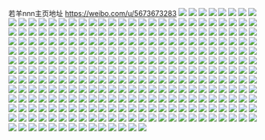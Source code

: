 若羊nnn主页地址 https://weibo.com/u/5673673283 
![](https://wx4.sinaimg.cn/mw2000/006bY9Bpgy1h85rqib4pgj30wq17makj.jpg) 
![](https://wx4.sinaimg.cn/mw2000/006bY9Bpgy1h85rpynqudj31o0280hdu.jpg) 
![](https://wx4.sinaimg.cn/mw2000/006bY9Bpgy1h85rqka44pj30wq17mqrq.jpg) 
![](https://wx4.sinaimg.cn/mw2000/006bY9Bpgy1h85rqdtaw8j30wq17m4qp.jpg) 
![](https://wx4.sinaimg.cn/mw2000/006bY9Bpgy1h85rqfkoiuj30wq17mtkl.jpg) 
![](https://wx4.sinaimg.cn/mw2000/006bY9Bpgy1h85rqhi1d8j30wq17mamy.jpg) 
![](https://wx4.sinaimg.cn/mw2000/006bY9Bpgy1h85rq80s22j32482tne82.jpg) 
![](https://wx4.sinaimg.cn/mw2000/006bY9Bpgy1h85rpws6sij31l6248hdt.jpg) 
![](https://wx4.sinaimg.cn/mw2000/006bY9Bpgy1h85rqblamrj32482tnb2a.jpg) 
![](https://wx4.sinaimg.cn/mw2000/006bY9Bpgy1h85rq3pryfj32482tn4qr.jpg) 
![](https://wx4.sinaimg.cn/mw2000/006bY9Bpgy1h83tod2wp3j30wq17mwuf.jpg) 
![](https://wx4.sinaimg.cn/mw2000/006bY9Bpgy1h83toeiavuj30wq17m19e.jpg) 
![](https://wx4.sinaimg.cn/mw2000/006bY9Bpgy1h83tofg1enj30wq17mttc.jpg) 
![](https://wx4.sinaimg.cn/mw2000/006bY9Bpgy1h83togvwzyj30wq17mh3r.jpg) 
![](https://wx4.sinaimg.cn/mw2000/006bY9Bpgy1h83ug553mnj30wq183h3t.jpg) 
![](https://wx4.sinaimg.cn/mw2000/006bY9Bpgy1h83tohr2nwj30wq17mttd.jpg) 
![](https://wx4.sinaimg.cn/mw2000/006bY9Bpgy1h83toih03jj30ua14db0d.jpg) 
![](https://wx4.sinaimg.cn/mw2000/006bY9Bpgy1h83tok0n0vj30rm10un9g.jpg) 
![](https://wx4.sinaimg.cn/mw2000/006bY9Bpgy1h83tojc2d8j30wq17mqnp.jpg) 
![](https://wx4.sinaimg.cn/mw2000/006bY9Bpgy1h82q9kj36uj30wq17mdxw.jpg) 
![](https://wx4.sinaimg.cn/mw2000/006bY9Bpgy1h82q9l8fzuj30qq103k3o.jpg) 
![](https://wx4.sinaimg.cn/mw2000/006bY9Bpgy1h82q9m7aj9j30wq18zh3n.jpg) 
![](https://wx4.sinaimg.cn/mw2000/006bY9Bpgy1h82q9j5o27j30wq17m1e7.jpg) 
![](https://wx4.sinaimg.cn/mw2000/006bY9Bpgy1h82q9n0op5j30wq17mqhz.jpg) 
![](https://wx4.sinaimg.cn/mw2000/006bY9Bpgy1h82q9of0tgj30vm165qil.jpg) 
![](https://wx4.sinaimg.cn/mw2000/006bY9Bpgy1h82q9u41m9j30wq17m7i8.jpg) 
![](https://wx4.sinaimg.cn/mw2000/006bY9Bply1h7pw64r3cfj30sq12c7b5.jpg) 
![](https://wx4.sinaimg.cn/mw2000/006bY9Bply1h7pw60ym33j30tp13majr.jpg) 
![](https://wx4.sinaimg.cn/mw2000/006bY9Bply1h7pw64eoslj30vc15sk7f.jpg) 
![](https://wx4.sinaimg.cn/mw2000/006bY9Bply1h7pw69rksoj30vc15sh1h.jpg) 
![](https://wx4.sinaimg.cn/mw2000/006bY9Bply1h7pw65c1nuj30vc15swuj.jpg) 
![](https://wx4.sinaimg.cn/mw2000/006bY9Bply1h7pw66hhabj30vc16endj.jpg) 
![](https://wx4.sinaimg.cn/mw2000/006bY9Bply1h7pw9d0iqcj30vc15sqfi.jpg) 
![](https://wx4.sinaimg.cn/mw2000/006bY9Bply1h7pw3gcepmj30lc0sgq8p.jpg) 
![](https://wx4.sinaimg.cn/mw2000/006bY9Bply1h7iskjxtzdj30vc15sgyf.jpg) 
![](https://wx4.sinaimg.cn/mw2000/006bY9Bply1h7iskl3tgvj30vc15swrj.jpg) 
![](https://wx4.sinaimg.cn/mw2000/006bY9Bply1h6uw41ltkdj31z52mvhdt.jpg) 
![](https://wx4.sinaimg.cn/mw2000/006bY9Bply1h6uw42tevpj30s811n4au.jpg) 
![](https://wx4.sinaimg.cn/mw2000/006bY9Bply1h6uw442bzvj31o02807k4.jpg) 
![](https://wx4.sinaimg.cn/mw2000/006bY9Bply1h6uw48afyij30vc1624ak.jpg) 
![](https://wx4.sinaimg.cn/mw2000/006bY9Bply1h6uw47l9f5j31fj21kn1a.jpg) 
![](https://wx4.sinaimg.cn/mw2000/006bY9Bply1h6uw4afmnbj30vc15s18h.jpg) 
![](https://wx4.sinaimg.cn/mw2000/006bY9Bply1h6uw4ev715j31o0280kjm.jpg) 
![](https://wx4.sinaimg.cn/mw2000/006bY9Bply1h67b62w33zj30ud14hara.jpg) 
![](https://wx4.sinaimg.cn/mw2000/006bY9Bply1h67b63o2ytj30vc15swzx.jpg) 
![](https://wx4.sinaimg.cn/mw2000/006bY9Bply1h67b684cmrj30zo0wbq3z.jpg) 
![](https://wx4.sinaimg.cn/mw2000/006bY9Bply1h67b64c6gmj30vc15smzb.jpg) 
![](https://wx4.sinaimg.cn/mw2000/006bY9Bply1h67b64w79dj30tx151wt2.jpg) 
![](https://wx4.sinaimg.cn/mw2000/006bY9Bply1h67b65fjg5j30vc15s16l.jpg) 
![](https://wx4.sinaimg.cn/mw2000/006bY9Bply1h67b66y3kaj30zo2564qq.jpg) 
![](https://wx4.sinaimg.cn/mw2000/006bY9Bply1h67b67j8u1j30ue19ndvd.jpg) 
![](https://wx4.sinaimg.cn/mw2000/006bY9Bply1h67b67uz7rj30m00e5adf.jpg) 
![](https://wx4.sinaimg.cn/mw2000/006bY9Bply1h5h7qs1o3ej30vc15sart.jpg) 
![](https://wx4.sinaimg.cn/mw2000/006bY9Bply1h5h7qw3km7j31o0280e81.jpg) 
![](https://wx4.sinaimg.cn/mw2000/006bY9Bply1h5h7qvc21dj31o0280b29.jpg) 
![](https://wx4.sinaimg.cn/mw2000/006bY9Bply1h5h7qtx9m3j30vc15swzu.jpg) 
![](https://wx4.sinaimg.cn/mw2000/006bY9Bply1h5h7qt2vg5j30vc15stzz.jpg) 
![](https://wx4.sinaimg.cn/mw2000/006bY9Bply1h5h7qsfn43j30vc15s7j2.jpg) 
![](https://wx4.sinaimg.cn/mw2000/006bY9Bply1h5h7qwt6obj31o0280b29.jpg) 
![](https://wx4.sinaimg.cn/mw2000/006bY9Bply1h5h7wfedwfj32ds1sc7wj.jpg) 
![](https://wx4.sinaimg.cn/mw2000/006bY9Bply1h5h7wht9rvj32ds1schdv.jpg) 
![](https://wx4.sinaimg.cn/mw2000/006bY9Bply1h5h7wftsa1j31400u07bn.jpg) 
![](https://wx4.sinaimg.cn/mw2000/006bY9Bply1h5h7wi6pzsj30u0140wkt.jpg) 
![](https://wx4.sinaimg.cn/mw2000/006bY9Bply1h5h7qun2auj31o0280hdt.jpg) 
![](https://wx4.sinaimg.cn/mw2000/006bY9Bply1h492b9blo8j31o0280b2a.jpg) 
![](https://wx4.sinaimg.cn/mw2000/006bY9Bply1h492bf3szoj31o0280x6p.jpg) 
![](https://wx4.sinaimg.cn/mw2000/006bY9Bply1h492b74gtmj31o0280hdu.jpg) 
![](https://wx4.sinaimg.cn/mw2000/006bY9Bply1h492bd0mm5j31o02801ky.jpg) 
![](https://wx4.sinaimg.cn/mw2000/006bY9Bply1h492b7s47lj31jk223b29.jpg) 
![](https://wx4.sinaimg.cn/mw2000/006bY9Bply1h492bbobwfj32801o07wi.jpg) 
![](https://wx4.sinaimg.cn/mw2000/006bY9Bply1h3stk13wlbj318t1nq4qp.jpg) 
![](https://wx4.sinaimg.cn/mw2000/006bY9Bply1h3stk25p1aj31o01mwe81.jpg) 
![](https://wx4.sinaimg.cn/mw2000/006bY9Bply1h3stk00pusj31o02807wh.jpg) 
![](https://wx4.sinaimg.cn/mw2000/006bY9Bply1h3stk3nvzij31o0280npd.jpg) 
![](https://wx4.sinaimg.cn/mw2000/006bY9Bply1h3stk5bvq2j31o0280qv5.jpg) 
![](https://wx4.sinaimg.cn/mw2000/006bY9Bply1h3stk99f0wj31o0280u0x.jpg) 
![](https://wx4.sinaimg.cn/mw2000/006bY9Bpgy1gwkoilcwj3j31o0280qv5.jpg) 
![](https://wx4.sinaimg.cn/mw2000/006bY9Bpgy1gwkoimn8xwj31o02804qq.jpg) 
![](https://wx4.sinaimg.cn/mw2000/006bY9Bpgy1gwkoio7z0cj31o0280x6p.jpg) 
![](https://wx4.sinaimg.cn/mw2000/006bY9Bpgy1gwkoip5rfaj31o0280kjl.jpg) 
![](https://wx4.sinaimg.cn/mw2000/006bY9Bpgy1gwkoikjkvxj31o0280u0x.jpg) 
![](https://wx4.sinaimg.cn/mw2000/006bY9Bpgy1gwkoiq8fc2j31v41lae81.jpg) 
![](https://wx4.sinaimg.cn/mw2000/006bY9Bpgy1gw3aafpg29j32c0340hdu.jpg) 
![](https://wx4.sinaimg.cn/mw2000/006bY9Bpgy1gw3aasbpkjj32c0340e82.jpg) 
![](https://wx4.sinaimg.cn/mw2000/006bY9Bpgy1gw3aa173ksj31o02804qp.jpg) 
![](https://wx4.sinaimg.cn/mw2000/006bY9Bpgy1gw3ab2dycaj32c03401ky.jpg) 
![](https://wx4.sinaimg.cn/mw2000/006bY9Bpgy1gw24xjqui5j31o0280kjl.jpg) 
![](https://wx4.sinaimg.cn/mw2000/006bY9Bpgy1gw24xmtcepj33402c0qv6.jpg) 
![](https://wx4.sinaimg.cn/mw2000/006bY9Bpgy1gw24xolu28j32dc2dcqv5.jpg) 
![](https://wx4.sinaimg.cn/mw2000/006bY9Bpgy1gw24xhqd0mj33402c01kz.jpg) 
![](https://wx4.sinaimg.cn/mw2000/006bY9Bpgy1gw24xrtq2oj33402c01kz.jpg) 
![](https://wx4.sinaimg.cn/mw2000/006bY9Bpgy1gw24xu3s8aj33402c0hdu.jpg) 
![](https://wx4.sinaimg.cn/mw2000/006bY9Bpgy1gw24xwc9xcj33402c0kjm.jpg) 
![](https://wx4.sinaimg.cn/mw2000/006bY9Bpgy1gw24xya8lpj33402c07wi.jpg) 
![](https://wx4.sinaimg.cn/mw2000/006bY9Bpgy1gw24y2o26pj32c03407wi.jpg) 
![](https://wx4.sinaimg.cn/mw2000/006bY9Bpgy1gvwe4z0vyzj32c03401kz.jpg) 
![](https://wx4.sinaimg.cn/mw2000/006bY9Bpgy1gvwe4x950tj31o0280e81.jpg) 
![](https://wx4.sinaimg.cn/mw2000/006bY9Bpgy1gvwe4w8cjbj31la27iqv5.jpg) 
![](https://wx4.sinaimg.cn/mw2000/006bY9Bpgy1gvwe4tb1iej31o0280hbs.jpg) 
![](https://wx4.sinaimg.cn/mw2000/006bY9Bpgy1gvu62vzgkpj31o02807wi.jpg) 
![](https://wx4.sinaimg.cn/mw2000/006bY9Bpgy1gvu62z03zbj31o0280qv5.jpg) 
![](https://wx4.sinaimg.cn/mw2000/006bY9Bpgy1gvu62suusuj31o0280kjm.jpg) 
![](https://wx4.sinaimg.cn/mw2000/006bY9Bpgy1gvu637v7qnj31o0280u0x.jpg) 
![](https://wx4.sinaimg.cn/mw2000/006bY9Bpgy1gvu6328howj31o0280npd.jpg) 
![](https://wx4.sinaimg.cn/mw2000/006bY9Bpgy1gvu635ozy8j31o0280qv5.jpg) 
![](https://wx4.sinaimg.cn/mw2000/006bY9Bpgy1gvu63edalwj33402c04qr.jpg) 
![](https://wx4.sinaimg.cn/mw2000/006bY9Bpgy1gvu63gvmx9j333z2bzx6p.jpg) 
![](https://wx4.sinaimg.cn/mw2000/006bY9Bpgy1gvu63ka3vcj33402c0hdv.jpg) 
![](https://wx4.sinaimg.cn/mw2000/006bY9Bpgy1gvqcs8qzyuj62c0340kjn02.jpg) 
![](https://wx4.sinaimg.cn/mw2000/006bY9Bpgy1gvqcsc9sekj62812ypx6p02.jpg) 
![](https://wx4.sinaimg.cn/mw2000/006bY9Bpgy1gvqcrmu91qj61nz27z4qq02.jpg) 
![](https://wx4.sinaimg.cn/mw2000/006bY9Bpgy1gvqcsaorp5j61o0280kjl02.jpg) 
![](https://wx4.sinaimg.cn/mw2000/006bY9Bpgy1gvqcsfo8baj61o0280x6p02.jpg) 
![](https://wx4.sinaimg.cn/mw2000/006bY9Bpgy1gvqcsdzkuaj61o0280kjl02.jpg) 
![](https://wx4.sinaimg.cn/mw2000/006bY9Bpgy1gvm2mh2744j62802yoe8202.jpg) 
![](https://wx4.sinaimg.cn/mw2000/006bY9Bpgy1gvm2mf5jgyj62c0340npd02.jpg) 
![](https://wx4.sinaimg.cn/mw2000/006bY9Bpgy1gvm2mdw11gj62c0340hdt02.jpg) 
![](https://wx4.sinaimg.cn/mw2000/006bY9Bpgy1gvm2mbptihj61o0280qv502.jpg) 
![](https://wx4.sinaimg.cn/mw2000/006bY9Bpgy1gvm2mau29zj61o0280kjl02.jpg) 
![](https://wx4.sinaimg.cn/mw2000/006bY9Bply1gqrfh7svcej318k1sfb1c.jpg) 
![](https://wx4.sinaimg.cn/mw2000/006bY9Bply1gqrfho82yyj31o029jx6p.jpg) 
![](https://wx4.sinaimg.cn/mw2000/006bY9Bply1gqrfhhrgiaj31d120o7wh.jpg) 
![](https://wx4.sinaimg.cn/mw2000/006bY9Bply1gqrfha8og3j31o029rqv5.jpg) 
![](https://wx4.sinaimg.cn/mw2000/006bY9Bply1gqrfhqfjbtj31o0280u0x.jpg) 
![](https://wx4.sinaimg.cn/mw2000/006bY9Bply1gqrfhgceczj31o029fqv5.jpg) 
![](https://wx4.sinaimg.cn/mw2000/006bY9Bply1gqrfhm0kxyj31o0280qv5.jpg) 
![](https://wx4.sinaimg.cn/mw2000/006bY9Bply1gqrfhk37u7j31o028rx6p.jpg) 
![](https://wx4.sinaimg.cn/mw2000/006bY9Bply1gqrfhctrfrj31o02a3qv5.jpg) 
![](https://wx4.sinaimg.cn/mw2000/006bY9Bply1gqrfheeitjj31lu25ikjl.jpg) 
![](https://wx4.sinaimg.cn/mw2000/006bY9Bply1gqqd5blkkxj314m0uattt.jpg) 
![](https://wx4.sinaimg.cn/mw2000/006bY9Bply1gqqd5ao7eqj319y0v04m3.jpg) 
![](https://wx4.sinaimg.cn/mw2000/006bY9Bply1gqqd55h7iuj31bm0wptzh.jpg) 
![](https://wx4.sinaimg.cn/mw2000/006bY9Bply1gqqd59wof0j31o028jb2a.jpg) 
![](https://wx4.sinaimg.cn/mw2000/006bY9Bply1gqqd576oujj31o0293u0x.jpg) 
![](https://wx4.sinaimg.cn/mw2000/006bY9Bply1gqqd58peosj31o029n7wi.jpg) 
![](https://wx4.sinaimg.cn/mw2000/006bY9Bply1gqqd5t88eyj31o028ne82.jpg) 
![](https://wx4.sinaimg.cn/mw2000/006bY9Bply1gqqd5uwfwnj31o0297e82.jpg) 
![](https://wx4.sinaimg.cn/mw2000/006bY9Bply1gqqd5ytlx6j31o028fe82.jpg) 
![](https://wx4.sinaimg.cn/mw2000/006bY9Bply1gqqd6pcuhcj319w0w2ts4.jpg) 
![](https://wx4.sinaimg.cn/mw2000/006bY9Bply1gqqd5wsjjdj31o028n1ky.jpg) 
![](https://wx4.sinaimg.cn/mw2000/006bY9Bply1gqqd6oqvadj31830vt7s0.jpg) 
![](https://wx4.sinaimg.cn/mw2000/006bY9Bply1gqqd6pv0a6j316p0wphb1.jpg) 
![](https://wx4.sinaimg.cn/mw2000/006bY9Bply1gqqd6qdwn8j31dc0ww14k.jpg) 
![](https://wx4.sinaimg.cn/mw2000/006bY9Bply1gqqd6r3limj319x0wa1gi.jpg) 
![](https://wx4.sinaimg.cn/mw2000/006bY9Bply1gqqd6s5negj31o0280qv5.jpg) 
![](https://wx4.sinaimg.cn/mw2000/006bY9Bply1gqqd6tu5iqj31o028n1ky.jpg) 
![](https://wx4.sinaimg.cn/mw2000/006bY9Bply1gqqd6v6fuwj31o029b000.jpg) 
![](https://wx4.sinaimg.cn/mw2000/006bY9Bply1gqqa0d8f6kj31gu1zrx6p.jpg) 
![](https://wx4.sinaimg.cn/mw2000/006bY9Bply1gqqa0gy4hnj31zu2pn1ky.jpg) 
![](https://wx4.sinaimg.cn/mw2000/006bY9Bply1gqqa0ehq3bj31jm27s7wi.jpg) 
![](https://wx4.sinaimg.cn/mw2000/006bY9Bply1gqqa0ey957j30th0uq7db.jpg) 
![](https://wx4.sinaimg.cn/mw2000/006bY9Bply1gqqa0c7pq8j31hz20u7wh.jpg) 
![](https://wx4.sinaimg.cn/mw2000/006bY9Bply1gqqa0ftojmj31ew1rib29.jpg) 
![](https://wx4.sinaimg.cn/mw2000/006bY9Bpgy1gp8ry4hwrjj32bz33zqv5.jpg) 
![](https://wx4.sinaimg.cn/mw2000/006bY9Bpgy1gp8ry5xgjdj32bz33zx6p.jpg) 
![](https://wx4.sinaimg.cn/mw2000/006bY9Bpgy1gp8ry37pmmj31zn2nknpd.jpg) 
![](https://wx4.sinaimg.cn/mw2000/006bY9Bpgy1gp8ry78smbj32072o9u0x.jpg) 
![](https://wx4.sinaimg.cn/mw2000/006bY9Bply1gnrzhsaz57j31o02804qr.jpg) 
![](https://wx4.sinaimg.cn/mw2000/006bY9Bply1gnrzi9p2cnj31o0280kjl.jpg) 
![](https://wx4.sinaimg.cn/mw2000/006bY9Bply1gnrzhml18yj31o02804qq.jpg) 
![](https://wx4.sinaimg.cn/mw2000/006bY9Bply1gnrzhvs5elj31o0280hdu.jpg) 
![](https://wx4.sinaimg.cn/mw2000/006bY9Bply1gnrzic5falj32801o0x6p.jpg) 
![](https://wx4.sinaimg.cn/mw2000/006bY9Bply1gnrzhz0ksaj31o0280kjm.jpg) 
![](https://wx4.sinaimg.cn/mw2000/006bY9Bply1gnrzi7wfwlj32801o0kjm.jpg) 
![](https://wx4.sinaimg.cn/mw2000/006bY9Bply1gnrzi2e1hqj31o0280kjm.jpg) 
![](https://wx4.sinaimg.cn/mw2000/006bY9Bply1gnrzi48cloj31o0280qv5.jpg) 
![](https://wx4.sinaimg.cn/mw2000/006bY9Bply1gllj5vk0fxj31o0280kjl.jpg) 
![](https://wx4.sinaimg.cn/mw2000/006bY9Bply1gllj5t3nshj31o0280kjl.jpg) 
![](https://wx4.sinaimg.cn/mw2000/006bY9Bply1gllj5s8in7j31o0280x6p.jpg) 
![](https://wx4.sinaimg.cn/mw2000/006bY9Bply1gllj5pldc1j31o02804qq.jpg) 
![](https://wx4.sinaimg.cn/mw2000/006bY9Bply1gllj5wgut8j31o0280npd.jpg) 
![](https://wx4.sinaimg.cn/mw2000/006bY9Bply1gllj5qs8c9j31o0280hdt.jpg) 
![](https://wx4.sinaimg.cn/mw2000/006bY9Bply1gllj5u9g9bj32c0340e82.jpg) 
![](https://wx4.sinaimg.cn/mw2000/006bY9Bply1gllj5ohahij31nz27zx6p.jpg) 
![](https://wx4.sinaimg.cn/mw2000/006bY9Bply1gllj5y7x2kj32c0340e83.jpg) 
![](https://wx4.sinaimg.cn/mw2000/006bY9Bpgy1gdkk0ca7j1j32801o0b29.jpg) 
![](https://wx4.sinaimg.cn/mw2000/006bY9Bpgy1gdkk0g3nm2j32801o0kjl.jpg) 
![](https://wx4.sinaimg.cn/mw2000/006bY9Bpgy1gdkk0e7v6cj31o01o01kx.jpg) 
![](https://wx4.sinaimg.cn/mw2000/006bY9Bpgy1g91fq3fj1lj31o0280x6p.jpg) 
![](https://wx4.sinaimg.cn/mw2000/006bY9Bpgy1g91fpxhu7sj31o0280x6p.jpg) 
![](https://wx4.sinaimg.cn/mw2000/006bY9Bpgy1g91fy6114cj30u00u01kx.jpg) 
![](https://wx4.sinaimg.cn/mw2000/006bY9Bpgy1g91fxgsg2mj30u00u01kx.jpg) 
![](https://wx4.sinaimg.cn/mw2000/006bY9Bpgy1g91fxmui5zj30u00u04qp.jpg) 
![](https://wx4.sinaimg.cn/mw2000/006bY9Bpgy1g91fxray6mj30u00u04qp.jpg) 
![](https://wx4.sinaimg.cn/mw2000/006bY9Bpgy1g91fx8k3lrj30qh0h27iq.jpg) 
![](https://wx4.sinaimg.cn/mw2000/006bY9Bpgy1g91fqog15sj31dc0wwqau.jpg) 
![](https://wx4.sinaimg.cn/mw2000/006bY9Bpgy1g91fvp9ba6j30u00grapk.jpg) 
![](https://wx4.sinaimg.cn/mw2000/006bY9Bply1g8oldk1029j30v915n124.jpg) 
![](https://wx4.sinaimg.cn/mw2000/006bY9Bply1g8oldngpmcj31nl22n7um.jpg) 
![](https://wx4.sinaimg.cn/mw2000/006bY9Bply1g8oldl86t5j30sg11xaip.jpg) 
![](https://wx4.sinaimg.cn/mw2000/006bY9Bply1g8oldm6zofj31o11sl4ow.jpg) 
![](https://wx4.sinaimg.cn/mw2000/006bY9Bply1g8oldkt6xrj30sg11x45q.jpg) 
![](https://wx4.sinaimg.cn/mw2000/006bY9Bply1g8oldojnayj31o01wq1kx.jpg) 
![](https://wx4.sinaimg.cn/mw2000/006bY9Bply1g8ole6mno6j31o027uhbu.jpg) 
![](https://wx4.sinaimg.cn/mw2000/006bY9Bply1g8ole89upbj31o027u1kx.jpg) 
![](https://wx4.sinaimg.cn/mw2000/006bY9Bply1g8ole5o3dlj31o027utwg.jpg) 
![](https://wx4.sinaimg.cn/mw2000/006bY9Bpgy1g896mwrqpnj343c64w1l2.jpg) 
![](https://wx4.sinaimg.cn/mw2000/006bY9Bpgy1g896n4l3kgj343c64wx6s.jpg) 
![](https://wx4.sinaimg.cn/mw2000/006bY9Bpgy1g896nim2jej364w43cu10.jpg) 
![](https://wx4.sinaimg.cn/mw2000/006bY9Bpgy1g896plfqbqj343c64wkjo.jpg) 
![](https://wx4.sinaimg.cn/mw2000/006bY9Bply1g896q14aijj343c64wx6q.jpg) 
![](https://wx4.sinaimg.cn/mw2000/006bY9Bpgy1g896mnfiocj364w43c4qt.jpg) 
![](https://wx4.sinaimg.cn/mw2000/006bY9Bply1g896ptqhxnj364w43ce85.jpg) 
![](https://wx4.sinaimg.cn/mw2000/006bY9Bply1g896pxczwkj364w43cu0y.jpg) 
![](https://wx4.sinaimg.cn/mw2000/006bY9Bply1g896q99fccj364w43cu11.jpg) 
![](https://wx4.sinaimg.cn/mw2000/006bY9Bpgy1g881qtb0srj33gg56onpg.jpg) 
![](https://wx4.sinaimg.cn/mw2000/006bY9Bpgy1g881qqc8axj33gg56ou10.jpg) 
![](https://wx4.sinaimg.cn/mw2000/006bY9Bpgy1g881qzg92wj33gg56o7wl.jpg) 
![](https://wx4.sinaimg.cn/mw2000/006bY9Bpgy1g881r1tyrzj335r4qnnpf.jpg) 
![](https://wx4.sinaimg.cn/mw2000/006bY9Bpgy1g881r4b6baj33gg3gg1l0.jpg) 
![](https://wx4.sinaimg.cn/mw2000/006bY9Bpgy1g881qwfkyej33gg56ox6r.jpg) 
![](https://wx4.sinaimg.cn/mw2000/006bY9Bpgy1g881r7cnwdj33gg56oe85.jpg) 
![](https://wx4.sinaimg.cn/mw2000/006bY9Bpgy1g881r9ptkqj33f93f9kjn.jpg) 
![](https://wx4.sinaimg.cn/mw2000/006bY9Bpgy1g881rcqq1ej33gg56oe85.jpg) 
![](https://wx4.sinaimg.cn/mw2000/006bY9Bply1g7e9tqm2z3j31o027ub29.jpg) 
![](https://wx4.sinaimg.cn/mw2000/006bY9Bply1g7e9tphn1jj31o027unpd.jpg) 
![](https://wx4.sinaimg.cn/mw2000/006bY9Bply1g7e9trokl4j31o027uh6m.jpg) 
![](https://wx4.sinaimg.cn/mw2000/006bY9Bply1g7e9tsld8vj31o027u4ng.jpg) 
![](https://wx4.sinaimg.cn/mw2000/006bY9Bpgy1g79rn32ye1j30u10u00uw.jpg) 
![](https://wx4.sinaimg.cn/mw2000/006bY9Bpgy1g79rn3j16lj30u30u042v.jpg) 
![](https://wx4.sinaimg.cn/mw2000/006bY9Bpgy1g79rn3yt1dj30u10u041s.jpg) 
![](https://wx4.sinaimg.cn/mw2000/006bY9Bpgy1g79rn4zop0j30u10u0wgx.jpg) 
![](https://wx4.sinaimg.cn/mw2000/006bY9Bpgy1g79rn4p49oj30u10u0qby.jpg) 
![](https://wx4.sinaimg.cn/mw2000/006bY9Bpgy1g79rn2pollj30u10u0q6c.jpg) 
![](https://wx4.sinaimg.cn/mw2000/006bY9Bpgy1g79rn5nyrsj30u10u0778.jpg) 
![](https://wx4.sinaimg.cn/mw2000/006bY9Bpgy1g79rn4ac1lj30u20u0diq.jpg) 
![](https://wx4.sinaimg.cn/mw2000/006bY9Bpgy1g79rn5c9nvj30u10u07b1.jpg) 
![](https://wx4.sinaimg.cn/mw2000/006bY9Bply1g77d95l7lmj31900u0wlh.jpg) 
![](https://wx4.sinaimg.cn/mw2000/006bY9Bply1g77d9734f8j31900u0qbn.jpg) 
![](https://wx4.sinaimg.cn/mw2000/006bY9Bply1g72aqtww4vj30u00u0gp7.jpg) 
![](https://wx4.sinaimg.cn/mw2000/006bY9Bply1g72aquuyqmj30u00u0781.jpg) 
![](https://wx4.sinaimg.cn/mw2000/006bY9Bply1g72aqvecgbj30u00u0tbb.jpg) 
![](https://wx4.sinaimg.cn/mw2000/006bY9Bply1g72aqtm94hj30yd0u041x.jpg) 
![](https://wx4.sinaimg.cn/mw2000/006bY9Bply1g6zgpwnc7dj31900u0jzr.jpg) 
![](https://wx4.sinaimg.cn/mw2000/006bY9Bply1g6zgo15z0xj30z50u0dp9.jpg) 
![](https://wx4.sinaimg.cn/mw2000/006bY9Bply1g6zgnyncefj30u0190138.jpg) 
![](https://wx4.sinaimg.cn/mw2000/006bY9Bply1g6zgo2lsqcj30u0190thp.jpg) 
![](https://wx4.sinaimg.cn/mw2000/006bY9Bply1g6zgnx2j6mj30u0190tgn.jpg) 
![](https://wx4.sinaimg.cn/mw2000/006bY9Bply1g6zgo00xgzj30u0190guf.jpg) 
![](https://wx4.sinaimg.cn/mw2000/006bY9Bply1g6zgnwsj83j319k0u0thp.jpg) 
![](https://wx4.sinaimg.cn/mw2000/006bY9Bply1g6zgo5l8tvj31900u0ako.jpg) 
![](https://wx4.sinaimg.cn/mw2000/006bY9Bply1g6zgo553kpj30u0190k0t.jpg) 
![](https://wx4.sinaimg.cn/mw2000/006bY9Bply1g6ze922e18j30u0191akd.jpg) 
![](https://wx4.sinaimg.cn/mw2000/006bY9Bply1g6ze9dq386j31470u0wlk.jpg) 
![](https://wx4.sinaimg.cn/mw2000/006bY9Bply1g6ze93dsjkj318a0u07bg.jpg) 
![](https://wx4.sinaimg.cn/mw2000/006bY9Bply1g6ze971z8cj30zr0u016f.jpg) 
![](https://wx4.sinaimg.cn/mw2000/006bY9Bply1g6zebof4t6j30u017pjyf.jpg) 
![](https://wx4.sinaimg.cn/mw2000/006bY9Bply1g6ze98n3hbj31900u00zu.jpg) 
![](https://wx4.sinaimg.cn/mw2000/006bY9Bply1g6ze9cqcrxj318y0u0guo.jpg) 
![](https://wx4.sinaimg.cn/mw2000/006bY9Bply1g6ze8zohelj31bw0u0453.jpg) 
![](https://wx4.sinaimg.cn/mw2000/006bY9Bply1g6ze94lmadj31ak0u0q8d.jpg) 
![](https://wx4.sinaimg.cn/mw2000/006bY9Bply1g4bc70aj29j33402c0e81.jpg) 
![](https://wx4.sinaimg.cn/mw2000/006bY9Bply1g4bc72z60xj33402c0kjl.jpg) 
![](https://wx4.sinaimg.cn/mw2000/006bY9Bply1g4bc75kg46j33402c0e82.jpg) 
![](https://wx4.sinaimg.cn/mw2000/006bY9Bply1g4bc6x1pucj33402c0b2a.jpg) 
![](https://wx4.sinaimg.cn/mw2000/006bY9Bply1g4bc7brqdgj33402c0b2a.jpg) 
![](https://wx4.sinaimg.cn/mw2000/006bY9Bply1g4bc7mnc0fj33402c0b2a.jpg) 
![](https://wx4.sinaimg.cn/mw2000/006bY9Bply1g4bc7pk5rwj33402c04qq.jpg) 
![](https://wx4.sinaimg.cn/mw2000/006bY9Bply1g3q6ufi30hj32o82o8nkg.jpg) 
![](https://wx4.sinaimg.cn/mw2000/006bY9Bply1g3q6ugif1nj32o82o81ey.jpg) 
![](https://wx4.sinaimg.cn/mw2000/006bY9Bply1g3q6uhqzo1j32o82o87p7.jpg) 
![](https://wx4.sinaimg.cn/mw2000/006bY9Bply1g3q6uiv7g6j32o82o8hdt.jpg) 
![](https://wx4.sinaimg.cn/mw2000/006bY9Bply1g3q6uj8zddj32o82o81fg.jpg) 
![](https://wx4.sinaimg.cn/mw2000/006bY9Bply1g3q6ujudtlj32o82o8b29.jpg) 
![](https://wx4.sinaimg.cn/mw2000/006bY9Bply1g3q6ukgeg6j32o82o84ok.jpg) 
![](https://wx4.sinaimg.cn/mw2000/006bY9Bply1g3q6ukvgsnj32o82o8tyb.jpg) 
![](https://wx4.sinaimg.cn/mw2000/006bY9Bply1g3q6uldwzgj32o82o8awr.jpg) 
![](https://wx4.sinaimg.cn/mw2000/006bY9Bply1g3kyqk1tjaj31il20g1kx.jpg) 
![](https://wx4.sinaimg.cn/mw2000/006bY9Bply1g3kyqkh6bmj32o82o8e81.jpg) 
![](https://wx4.sinaimg.cn/mw2000/006bY9Bply1g3kyql2ngcj31o026skjl.jpg) 
![](https://wx4.sinaimg.cn/mw2000/006bY9Bply1g3kyqlvh8tj32o82o84qp.jpg) 
![](https://wx4.sinaimg.cn/mw2000/006bY9Bply1g3kyqmeerlj32o82o8hdt.jpg) 
![](https://wx4.sinaimg.cn/mw2000/006bY9Bply1g3kyqno9svj32o82o87wh.jpg) 
![](https://wx4.sinaimg.cn/mw2000/006bY9Bply1g3kyqpgbb8j31o0287e36.jpg) 
![](https://wx4.sinaimg.cn/mw2000/006bY9Bply1g3kyqotucxj32o82o8kjl.jpg) 
![](https://wx4.sinaimg.cn/mw2000/006bY9Bply1g3kyqo8gqej31o026g7rb.jpg) 
![](https://wx4.sinaimg.cn/mw2000/006bY9Bply1g3g6uuif6zj30u013xqfz.jpg) 
![](https://wx4.sinaimg.cn/mw2000/006bY9Bply1g3g6u8tutvj30u02i1ki2.jpg) 
![](https://wx4.sinaimg.cn/mw2000/006bY9Bply1g3g6uwup3uj30u00u3tiz.jpg) 
![](https://wx4.sinaimg.cn/mw2000/006bY9Bply1g3g6v82sasj313x0u0nfn.jpg) 
![](https://wx4.sinaimg.cn/mw2000/006bY9Bply1g3g6va3fnnj30u00u0wlk.jpg) 
![](https://wx4.sinaimg.cn/mw2000/006bY9Bply1g3g6v92t3wj313x0u0qja.jpg) 
![](https://wx4.sinaimg.cn/mw2000/006bY9Bply1g3g6v9oj63j30u00xon9j.jpg) 
![](https://wx4.sinaimg.cn/mw2000/006bY9Bply1g3g6valgtzj30u00u0aj9.jpg) 
![](https://wx4.sinaimg.cn/mw2000/006bY9Bply1g3g6vnz8s9j30u00u07g0.jpg) 
![](https://wx4.sinaimg.cn/mw2000/006bY9Bply1g3bjx91i8qj32c02c0e81.jpg) 
![](https://wx4.sinaimg.cn/mw2000/006bY9Bply1g3bjt3nh2jj32io2io4qp.jpg) 
![](https://wx4.sinaimg.cn/mw2000/006bY9Bply1g3bjz7pk6aj31dc0wwjyf.jpg) 
![](https://wx4.sinaimg.cn/mw2000/006bY9Bply1g3bjsu3jr8j31dc0ww12f.jpg) 
![](https://wx4.sinaimg.cn/mw2000/006bY9Bply1g3bjw9jt4pj32io2io7wh.jpg) 
![](https://wx4.sinaimg.cn/mw2000/006bY9Bply1g3bjw2r0caj31dc0ww7fq.jpg) 
![](https://wx4.sinaimg.cn/mw2000/006bY9Bply1g3a1gtgnmwj31dc0wwakm.jpg) 
![](https://wx4.sinaimg.cn/mw2000/006bY9Bply1g3a1glc2tkj32c02c04qp.jpg) 
![](https://wx4.sinaimg.cn/mw2000/006bY9Bply1g3a1gtyerdj31dc0ww14j.jpg) 
![](https://wx4.sinaimg.cn/mw2000/006bY9Bply1g3a1gqudmtj32c02c0e08.jpg) 
![](https://wx4.sinaimg.cn/mw2000/006bY9Bply1g3a1gs75wkj32c02c0twk.jpg) 
![](https://wx4.sinaimg.cn/mw2000/006bY9Bply1g3a1gnpt8tj32c02c0h9j.jpg) 
